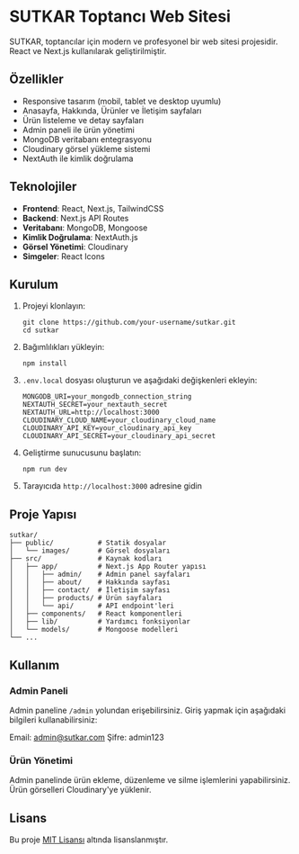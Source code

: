 # SUTKAR Toptancı Web Sitesi

SUTKAR, toptancılar için modern ve profesyonel bir web sitesi projesidir. React ve Next.js kullanılarak geliştirilmiştir.

## Özellikler

- Responsive tasarım (mobil, tablet ve desktop uyumlu)
- Anasayfa, Hakkında, Ürünler ve İletişim sayfaları
- Ürün listeleme ve detay sayfaları
- Admin paneli ile ürün yönetimi
- MongoDB veritabanı entegrasyonu
- Cloudinary görsel yükleme sistemi
- NextAuth ile kimlik doğrulama

## Teknolojiler

- **Frontend**: React, Next.js, TailwindCSS
- **Backend**: Next.js API Routes
- **Veritabanı**: MongoDB, Mongoose
- **Kimlik Doğrulama**: NextAuth.js
- **Görsel Yönetimi**: Cloudinary
- **Simgeler**: React Icons

## Kurulum

1. Projeyi klonlayın:
   ```
   git clone https://github.com/your-username/sutkar.git
   cd sutkar
   ```

2. Bağımlılıkları yükleyin:
   ```
   npm install
   ```

3. `.env.local` dosyası oluşturun ve aşağıdaki değişkenleri ekleyin:
   ```
   MONGODB_URI=your_mongodb_connection_string
   NEXTAUTH_SECRET=your_nextauth_secret
   NEXTAUTH_URL=http://localhost:3000
   CLOUDINARY_CLOUD_NAME=your_cloudinary_cloud_name
   CLOUDINARY_API_KEY=your_cloudinary_api_key
   CLOUDINARY_API_SECRET=your_cloudinary_api_secret
   ```

4. Geliştirme sunucusunu başlatın:
   ```
   npm run dev
   ```

5. Tarayıcıda `http://localhost:3000` adresine gidin

## Proje Yapısı

```
sutkar/
├── public/           # Statik dosyalar
│   └── images/       # Görsel dosyaları
├── src/              # Kaynak kodları
│   ├── app/          # Next.js App Router yapısı
│   │   ├── admin/    # Admin panel sayfaları
│   │   ├── about/    # Hakkında sayfası
│   │   ├── contact/  # İletişim sayfası
│   │   ├── products/ # Ürün sayfaları
│   │   └── api/      # API endpoint'leri
│   ├── components/   # React komponentleri
│   ├── lib/          # Yardımcı fonksiyonlar
│   └── models/       # Mongoose modelleri
└── ...
```

## Kullanım

### Admin Paneli

Admin paneline `/admin` yolundan erişebilirsiniz. Giriş yapmak için aşağıdaki bilgileri kullanabilirsiniz:

Email: admin@sutkar.com
Şifre: admin123

### Ürün Yönetimi

Admin panelinde ürün ekleme, düzenleme ve silme işlemlerini yapabilirsiniz. Ürün görselleri Cloudinary'ye yüklenir.

## Lisans

Bu proje [MIT Lisansı](LICENSE) altında lisanslanmıştır. 